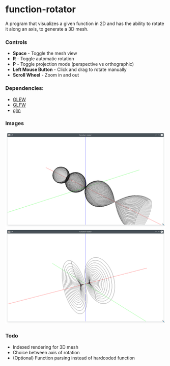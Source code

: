 # function-rotator
A program that visualizes a given function in 2D and has the ability to rotate it along an axis, to generate a 3D mesh.

### Controls
- **Space** - Toggle the mesh view
- **R** - Toggle automatic rotation
- **P** - Toggle projection mode (perspective vs orthographic) 
- **Left Mouse Button** - Click and drag to rotate manually
- **Scroll Wheel** - Zoom in and out

### Dependencies:
* [GLEW](https://github.com/nigels-com/glew)
* [GLFW](https://github.com/glfw/glfw)
* [glm](https://github.com/g-truc/glm)

### Images
![sin(x)](https://github.com/limepixl/function-rotator/blob/master/img/sinx.png)
![x*x*x](https://github.com/limepixl/function-rotator/blob/master/img/xxx.png)

### Todo
* Indexed rendering for 3D mesh
* Choice between axis of rotation
* (Optional) Function parsing instead of hardcoded function

